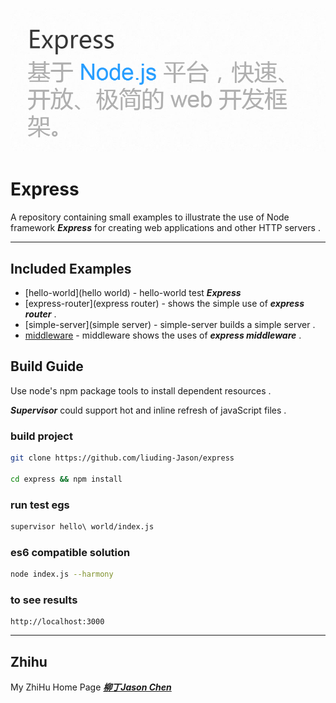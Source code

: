 
![logo](./img/title.png)
	
# Express
	
A repository containing small examples to illustrate the use of Node framework ***Express*** for creating web applications and other HTTP servers .

***

## Included Examples

 - [hello-world](hello world) - hello-world test ***Express*** 
 - [express-router](express router) - shows the simple use of ***express router*** .
 - [simple-server](simple server) - simple-server builds a simple server .
 - [middleware](middleware) - middleware shows the uses of ***express middleware*** .

## Build Guide 

Use node's npm package tools to install dependent resources .

***Supervisor*** could support hot and inline refresh of javaScript files .

### build project
```bash
git clone https://github.com/liuding-Jason/express

cd express && npm install
```
### run test egs
```bash
supervisor hello\ world/index.js 
```	
### es6 compatible solution
```bash
node index.js --harmony
```
### to see results

	http://localhost:3000

***

## Zhihu

My ZhiHu Home Page ***[柳丁Jason Chen](https://www.zhihu.com/people/liu-ding-jasonchen)*** 